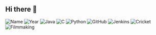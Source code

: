 ## Hi there 👋
![Name](https://img.shields.io/badge/Abhinav%20Balijepalli-B.Tech%20CSE-blue?style=for-the-badge)
![Year](https://img.shields.io/badge/3rd%20Year-Student-success?style=for-the-badge)
![Java](https://img.shields.io/badge/Java-ED8B00?style=for-the-badge&logo=openjdk&logoColor=white)
![C](https://img.shields.io/badge/C-00599C?style=for-the-badge&logo=c&logoColor=white)
![Python](https://img.shields.io/badge/Python-3776AB?style=for-the-badge&logo=python&logoColor=white)
![GitHub](https://img.shields.io/badge/GitHub-181717?style=for-the-badge&logo=github&logoColor=white)
![Jenkins](https://img.shields.io/badge/Jenkins-D24939?style=for-the-badge&logo=jenkins&logoColor=white)
![Cricket](https://img.shields.io/badge/Cricket-FF4500?style=for-the-badge&logo=sports&logoColor=white)
![Filmmaking](https://img.shields.io/badge/Filmmaking-8A2BE2?style=for-the-badge&logo=video&logoColor=white)

<!--
**abhinavbalijepalli/abhinavbalijepalli** is a ✨ _special_ ✨ repository because its `README.md` (this file) appears on your GitHub profile.

Here are some ideas to get you started:

- 🔭 I’m currently working on ...
- 🌱 I’m currently learning ...
- 👯 I’m looking to collaborate on ...
- 🤔 I’m looking for help with ...
- 💬 Ask me about ...
- 📫 How to reach me: ...
- 😄 Pronouns: ...
- ⚡ Fun fact: ...
-->
